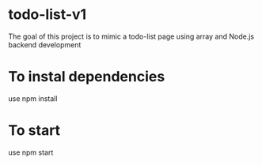 # todo-list-v1

The goal of this project is to mimic a todo-list page using array and Node.js backend development

# To instal dependencies

use npm install

# To start

use npm start
